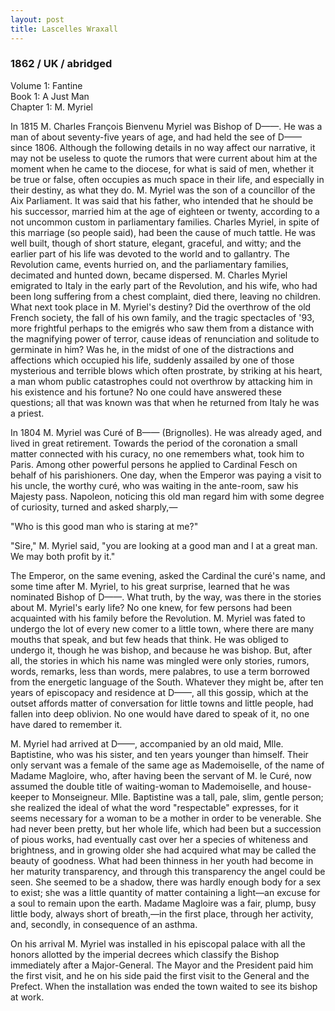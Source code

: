 ```yaml
---
layout: post
title: Lascelles Wraxall
---
```

### 1862 / UK / abridged

Volume 1: Fantine<br/>
Book 1: A Just Man<br/>
Chapter 1: M. Myriel

In 1815 M. Charles François Bienvenu Myriel was Bishop of D——. He was a man of about seventy-five years of age, and had held the see of D—— since 1806. Although the following details in no way affect our narrative, it may not be useless to quote the rumors that were current about him at the moment when he came to the diocese, for what is said of men, whether it be true or false, often occupies as much space in their life, and especially in their destiny, as what they do. M. Myriel was the son of a councillor of the Aix Parliament. It was said that his father, who intended that he should be his successor, married him at the age of eighteen or twenty, according to a not uncommon custom in parliamentary families. Charles Myriel, in spite of this marriage (so people said), had been the cause of much tattle. He was well built, though of short stature, elegant, graceful, and witty; and the earlier part of his life was devoted to the world and to gallantry. The Revolution came, events hurried on, and the parliamentary families, decimated and hunted down, became dispersed. M. Charles Myriel emigrated to Italy in the early part of the Revolution, and his wife, who had been long suffering from a chest complaint, died there, leaving no children. What next took place in M. Myriel's destiny? Did the overthrow of the old French society, the fall of his own family, and the tragic spectacles of '93, more frightful perhaps to the emigrés who saw them from a distance with the magnifying power of terror, cause ideas of renunciation and solitude to germinate in him? Was he, in the midst of one of the distractions and affections which occupied his life, suddenly assailed by one of those mysterious and terrible blows which often prostrate, by striking at his heart, a man whom public catastrophes could not overthrow by attacking him in his existence and his fortune? No one could have answered these questions; all that was known was that when he returned from Italy he was a priest.

In 1804 M. Myriel was Curé of B—— (Brignolles). He was already aged, and lived in great retirement. Towards the period of the coronation a small matter connected with his curacy, no one remembers what, took him to Paris. Among other powerful persons he applied to Cardinal Fesch on behalf of his parishioners. One day, when the Emperor was paying a visit to his uncle, the worthy curé, who was waiting in the ante-room, saw his Majesty pass. Napoleon, noticing this old man regard him with some degree of curiosity, turned and asked sharply,—

"Who is this good man who is staring at me?"

"Sire," M. Myriel said, "you are looking at a good man and I at a great man. We may both profit by it."

The Emperor, on the same evening, asked the Cardinal the curé's name, and some time after M. Myriel, to his great surprise, learned that he was nominated Bishop of D——. What truth, by the way, was there in the stories about M. Myriel's early life? No one knew, for few persons had been acquainted with his family before the Revolution. M. Myriel was fated to undergo the lot of every new comer to a little town, where there are many mouths that speak, and but few heads that think. He was obliged to undergo it, though he was bishop, and because he was bishop. But, after all, the stories in which his name was mingled were only stories, rumors, words, remarks, less than words, mere palabres, to use a term borrowed from the energetic language of the South. Whatever they might be, after ten years of episcopacy and residence at D——, all this gossip, which at the outset affords matter of conversation for little towns and little people, had fallen into deep oblivion. No one would have dared to speak of it, no one have dared to remember it.

M. Myriel had arrived at D——, accompanied by an old maid, Mlle. Baptistine, who was his sister, and ten years younger than himself. Their only servant was a female of the same age as Mademoiselle, of the name of Madame Magloire, who, after having been the servant of M. le Curé, now assumed the double title of waiting-woman to Mademoiselle, and house-keeper to Monseigneur. Mlle. Baptistine was a tall, pale, slim, gentle person; she realized the ideal of what the word "respectable" expresses, for it seems necessary for a woman to be a mother in order to be venerable. She had never been pretty, but her whole life, which had been but a succession of pious works, had eventually cast over her a species of whiteness and brightness, and in growing older she had acquired what may be called the beauty of goodness. What had been thinness in her youth had become in her maturity transparency, and through this transparency the angel could be seen. She seemed to be a shadow, there was hardly enough body for a sex to exist; she was a little quantity of matter containing a light—an excuse for a soul to remain upon the earth. Madame Magloire was a fair, plump, busy little body, always short of breath,—in the first place, through her activity, and, secondly, in consequence of an asthma.

On his arrival M. Myriel was installed in his episcopal palace with all the honors allotted by the imperial decrees which classify the Bishop immediately after a Major-General. The Mayor and the President paid him the first visit, and he on his side paid the first visit to the General and the Prefect. When the installation was ended the town waited to see its bishop at work.
